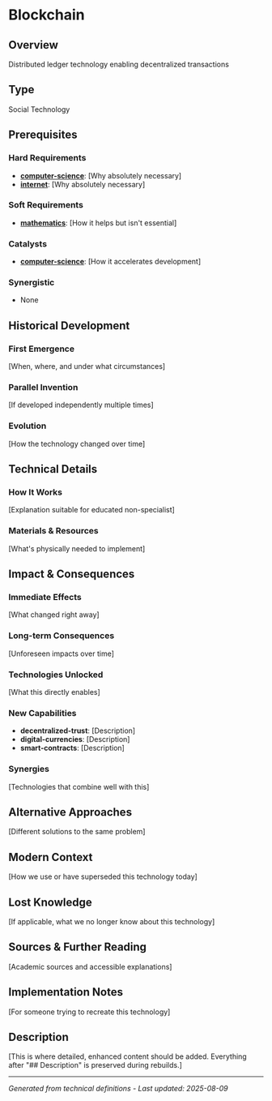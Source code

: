 # Blockchain

## Overview
Distributed ledger technology enabling decentralized transactions

## Type
Social Technology

## Prerequisites

### Hard Requirements
- **[computer-science](../computer-science/README.md)**: [Why absolutely necessary]
- **[internet](../internet/README.md)**: [Why absolutely necessary]

### Soft Requirements
- **[mathematics](../mathematics/README.md)**: [How it helps but isn't essential]

### Catalysts
- **[computer-science](../computer-science/README.md)**: [How it accelerates development]

### Synergistic
- None

## Historical Development

### First Emergence
[When, where, and under what circumstances]





### Parallel Invention
[If developed independently multiple times]

### Evolution
[How the technology changed over time]

## Technical Details

### How It Works
[Explanation suitable for educated non-specialist]

### Materials & Resources
[What's physically needed to implement]





## Impact & Consequences

### Immediate Effects
[What changed right away]

### Long-term Consequences
[Unforeseen impacts over time]

### Technologies Unlocked
[What this directly enables]

### New Capabilities
- **decentralized-trust**: [Description]
- **digital-currencies**: [Description]
- **smart-contracts**: [Description]

### Synergies
[Technologies that combine well with this]

## Alternative Approaches
[Different solutions to the same problem]

## Modern Context
[How we use or have superseded this technology today]

## Lost Knowledge
[If applicable, what we no longer know about this technology]

## Sources & Further Reading
[Academic sources and accessible explanations]

## Implementation Notes
[For someone trying to recreate this technology]

## Description


[This is where detailed, enhanced content should be added. Everything after "## Description" is preserved during rebuilds.]

---
*Generated from technical definitions - Last updated: 2025-08-09*
